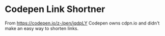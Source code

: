 # Codepen Link Shortner
From https://codepen.io/z-/pen/jqdpLY
 Codepen owns cdpn.io and didn't make an easy way to shorten links.
